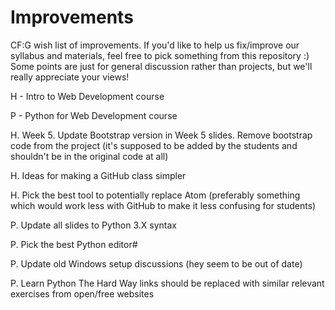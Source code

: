 # Improvements
CF:G wish list of improvements. If you'd like to help us fix/improve our syllabus and materials, feel free to pick something from this repository :) Some points are just for general discussion rather than projects, but we'll really appreciate your views!

H - Intro to Web Development course 

P - Python for Web Development course

H. Week 5. Update Bootstrap version in Week 5 slides. Remove bootstrap code from the project (it's supposed to be added by the students and shouldn't be in the original code at all)

H. Ideas for making a GitHub class simpler

H. Pick the best tool to potentially replace Atom (preferably something which would work less with GitHub to make it less confusing for students)



P. Update all slides to Python 3.X syntax

P. Pick the best Python editor#

P. Update old Windows setup discussions (hey seem to be out of date)

P. Learn Python The Hard Way links should be replaced with similar relevant exercises from open/free websites
